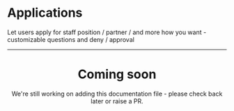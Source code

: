 # Applications

Let users apply for staff position / partner / and more how you want - customizable questions and deny / approval

<ModuleOverview moduleName="applications" />

---

<center><h1>Coming soon</h1></center>
<center>We're still working on adding this documentation file - please check back later or raise a PR.</center>